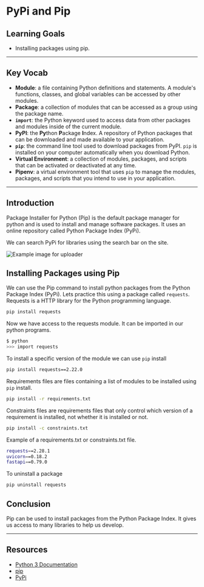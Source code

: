 # PyPi and Pip

## Learning Goals

- Installing packages using pip.

***

## Key Vocab

- **Module**: a file containing Python definitions and statements. A module's
functions, classes, and global variables can be accessed by other modules.
- **Package**: a collection of modules that can be accessed as a group using
the package name.
- **`import`**: the Python keyword used to access data from other packages and
modules inside of the current module.
- **PyPI**: the **Py**thon **P**ackage **I**ndex. A repository of Python
packages that can be downloaded and made available to your application.
- **`pip`**: the command line tool used to download packages from PyPI. `pip`
is installed on your computer automatically when you download Python.
- **Virtual Environment**: a collection of modules, packages, and scripts that
can be activated or deactivated at any time.
- **Pipenv**: a virtual environment tool that uses `pip` to manage the modules,
packages, and scripts that you intend to use in your application.

***

## Introduction

Package Installer for Python (Pip) is the default package manager for python
and is used to install and manage software packages. It uses an online
repository called Python Package Index (PyPi).

We can search PyPi for libraries using the search bar on the site.

![Example image for uploader](https://curriculum-content.s3.amazonaws.com/pypiscreenshot.png)

## Installing Packages using Pip

We can use the Pip command to install python packages from the Python Package Index (PyPi).
Lets practice this using a package called `requests`.
Requests is a HTTP library for the Python programming language.

```bash
pip install requests
```

Now we have access to the requests module. It can be imported in our python programs.

```bash
$ python
>>> import requests
```

To install a specific version of the module we can use `pip` install

```bash
pip install requests==2.22.0
```

Requirements files are files containing a list of modules to be installed using `pip` install.

```bash
pip install -r requirements.txt
```

Constraints files are requirements files that only control which version of a requirement is installed, not whether it is installed or not.

```bash
pip install -c constraints.txt
```

Example of a requirements.txt or constraints.txt file.

```bash
requests==2.28.1
uvicorn==0.18.2
fastapi==0.79.0
```

To uninstall a package

```bash
pip uninstall requests
```

## Conclusion

Pip can be used to install packages from the Python Package Index. It gives us access
to many libraries to help us develop.
***

## Resources

- [Python 3 Documentation](https://docs.python.org/3/)
- [pip](https://pip.pypa.io/en/stable/user_guide/)
- [PyPi](https://pypi.org/)
